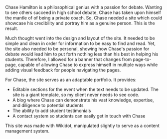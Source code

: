 Chase Hamilton is a philosophical genius with a passion for debate. Wanting to see others succeed in high school debate, Chase has taken upon himself the mantle of of being a private coach. So, Chase needed a site which could showcase his credibility and portray him as a genuine person. This is the result.

Much thought went into the design and layout of the site. It needed to be simple and clean in order for information to be easy to find and read. Yet, the site also needed to be personal, showing how Chase's passion for debate would lead him to put forth nothing less than his best in helping his students. Therefore, I allowed for a banner that changes from page-to-page, capable of allowing Chase to express himself in multiple ways while adding visual feedback for people navigating the pages.

For Chase, the site serves as an adaptable portfolio. It provides:

* Editable sections for the event when the text needs to be updated. The site is a giant template, so my client never needs to see code.
* A blog where Chase can demonstrate his vast knowledge, expertise, and diligence to potential students
* The ability to add student testimonials
* A contact system so students can easily get in touch with Chase

This site was made with Wikidot, manipulated slightly to serve as a content management system.
